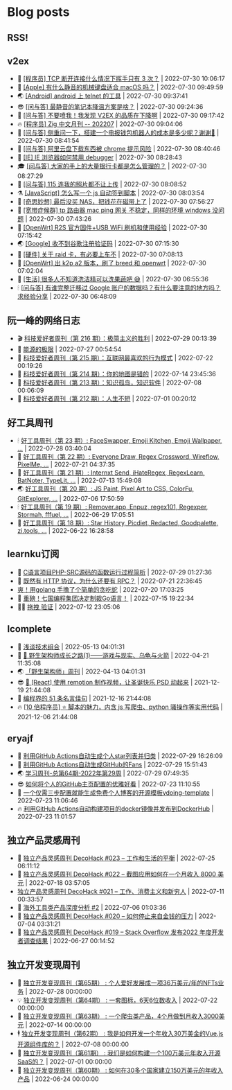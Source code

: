 # Blog posts
## RSS!



## v2ex

<!-- v2ex:START  -->
- 🫶 [[程序员] TCP 断开连接什么情况下挥手只有 3 次？](https://www.v2ex.com/t/869666#reply0) | 2022-07-30 10:06:17 
- 🧰 [[Apple] 有什么静音的机械键盘适合 macOS 吗？](https://www.v2ex.com/t/869665#reply5) | 2022-07-30 09:49:59 
- 🌏 [[Android] android 上 telnet 的工具](https://www.v2ex.com/t/869664#reply1) | 2022-07-30 09:37:41 
- 😎 [[问与答] 最静音的笔记本降温方案是啥？](https://www.v2ex.com/t/869663#reply5) | 2022-07-30 09:24:36 
- 💂 [[问与答] 不要喷我！我发现 V2EX 的品质在下降啊](https://www.v2ex.com/t/869662#reply13) | 2022-07-30 09:17:42 
- 🔥 [[程序员] Zig 中文月刊 -- 202207](https://www.v2ex.com/t/869660#reply1) | 2022-07-30 09:04:06 
- 🦅 [[问与答] 侧重问一下，搭建一个电报钱包机器人的成本是多少呢？谢谢🙏](https://www.v2ex.com/t/869658#reply2) | 2022-07-30 08:41:54 
- 🙉 [[问与答] 阿里云盘下载东西被 chrome 提示风险](https://www.v2ex.com/t/869657#reply2) | 2022-07-30 08:40:46 
- 💫 [[IE] IE 浏览器如何禁用 debugger](https://www.v2ex.com/t/869656#reply0) | 2022-07-30 08:28:43 
- 🎓 [[问与答] 大家的手上的大量银行卡都是怎么管理的？](https://www.v2ex.com/t/869655#reply2) | 2022-07-30 08:27:29 
- 🗽 [[问与答] 115 连我的照片都不让上传](https://www.v2ex.com/t/869654#reply6) | 2022-07-30 08:08:52 
- ⚗️ [[JavaScript] 怎么写一个 js 自动签到脚本](https://www.v2ex.com/t/869653#reply0) | 2022-07-30 08:03:54 
- 🦍 [[奇思妙想] 最后没买 NAS，把钱花在磁带上了](https://www.v2ex.com/t/869651#reply12) | 2022-07-30 07:56:27 
- 🤩 [[宽带症候群] tp 路由器 mac ping 网关 不稳定，同样的环境 windows 没问题](https://www.v2ex.com/t/869649#reply1) | 2022-07-30 07:43:26 
- 🙉 [[OpenWrt] R2S 官方固件+USB WiFi 刷机和使用经验](https://www.v2ex.com/t/869648#reply0) | 2022-07-30 07:15:42 
- 🌏 [[Google] 收不到谷歌注册验证码](https://www.v2ex.com/t/869647#reply16) | 2022-07-30 07:15:30 
- 🐘 [[硬件] 关于 raid 卡，有必要上车不](https://www.v2ex.com/t/869646#reply6) | 2022-07-30 07:08:13 
- 🧰 [[OpenWrt] 出 k2p a2 版本，刷了 breed 和 openwrt](https://www.v2ex.com/t/869645#reply2) | 2022-07-30 07:02:04 
- 💃 [[生活] 很多人不知道洗洁精可以洗果蔬吧 😅](https://www.v2ex.com/t/869644#reply39) | 2022-07-30 06:55:36 
- 🕯 [[问与答] 有谁完整迁移过 Google 账户的数据吗？有什么要注意的地方吗？求经验分享](https://www.v2ex.com/t/869643#reply2) | 2022-07-30 06:48:09 <!-- v2ex:END -->

## 阮一峰的网络日志

<!-- ruanyf:START -->
- 🎬 [科技爱好者周刊（第 216 期）：极简主义的胜利](http://www.ruanyifeng.com/blog/2022/07/weekly-issue-216.html) | 2022-07-29 00:13:39 
- 💄 [能源的极限](http://www.ruanyifeng.com/blog/2022/07/energy-consumption.html) | 2022-07-27 00:54:54 
- 🐎 [科技爱好者周刊（第 215 期）：互联网最喜欢的行为模式](http://www.ruanyifeng.com/blog/2022/07/weekly-issue-215.html) | 2022-07-22 00:19:26 
- 🤔 [科技爱好者周刊（第 214 期）：你的地图是错的](http://www.ruanyifeng.com/blog/2022/07/weekly-issue-214.html) | 2022-07-14 23:45:36 
- 🧠 [科技爱好者周刊（第 213 期）：知识孤岛，知识软件](http://www.ruanyifeng.com/blog/2022/07/weekly-issue-213.html) | 2022-07-08 00:06:09 
- 🎃 [科技爱好者周刊（第 212 期）：人生不短](http://www.ruanyifeng.com/blog/2022/07/weekly-issue-212.html) | 2022-07-01 00:20:12 <!-- ruanyf:END -->

## 好工具周刊

<!-- bestxtools:START -->
- 🕯 [好工具周刊（第 23 期）: FaceSwapper, Emoji Kitchen, Emoji Wallpaper, ...](https://discuss-cn.bestxtools.com/d/61/1) | 2022-07-28 03:40:04 
- 🦩 [好工具周刊（第 22 期）: Everyone Draw, Regex Cross­word, Wireflow, PixelMe, ...](https://discuss-cn.bestxtools.com/d/60/1) | 2022-07-21 04:37:35 
- 🦄 [好工具周刊（第 21 期）: Internxt Send, iHateRegex, RegexLearn, BatNoter, TypeLit, ...](https://discuss-cn.bestxtools.com/d/58/1) | 2022-07-13 15:49:08 
- 🌏 [好工具周刊（第 20 期）: JS Paint, Pixel Art to CSS, ColorFu, GitExplorer, ...](https://discuss-cn.bestxtools.com/d/57/1) | 2022-07-06 17:50:59 
- 🕯 [好工具周刊（第 19 期）: Remover.app, Enpuz, regex101, Regexper, Stormah, fffuel, ...](https://discuss-cn.bestxtools.com/d/56/1) | 2022-06-29 17:05:51 
- 📝 [好工具周刊（第 18 期）: Star History, Picdiet, Redacted, Goodpalette, zi.tools, ...](https://discuss-cn.bestxtools.com/d/47/1) | 2022-06-22 16:28:58 <!-- bestxtools:END -->


## learnku订阅

<!-- learnku:START -->
- 🦅 [C语言项目PHP-SRC源码的函数运行过程简析](https://learnku.com/articles/70182) | 2022-07-29 01:27:36 
- 🦅 [既然有 HTTP 协议，为什么还要有 RPC？](https://learnku.com/laravel/t/69972) | 2022-07-21 22:36:45 
-  [爽！用golang 手撸了个简单的贪吃蛇](https://learnku.com/articles/69912) | 2022-07-20 17:03:25 
- 🌈 [重磅！七国编程集团决定制裁Go语言！](https://learnku.com/articles/69766) | 2022-07-15 19:22:34 
- 🧑‍🏫 [拖拽 验证](https://learnku.com/articles/69652) | 2022-07-12 23:05:06 <!-- learnku:END -->



## lcomplete

<!-- lcomplete:START -->
- 🫶 [浅谈技术组合](http://codelc.com/post/essay/%E6%B5%85%E8%B0%88%E6%8A%80%E6%9C%AF%E7%BB%84%E5%90%88/) | 2022-05-13 04:01:31 
- 🧰 [🐒 野生架构师成长之路&lpar;1&rpar;——游戏与现实、乌龟与火箭](http://codelc.com/post/growup/s01/) | 2022-04-21 11:35:08 
- 🌏 [「野生架构师」周刊](http://codelc.com/post/essay/%E9%87%8E%E7%94%9F%E6%9E%B6%E6%9E%84%E5%B8%88%E5%91%A8%E5%88%8A%E4%BB%8B%E7%BB%8D/) | 2022-04-13 04:01:31 
- 😎 [🎄 [React] 使用 remotion 制作视频，让圣诞快乐 PSD 动起来](http://codelc.com/post/dev/js/remotion/) | 2021-12-19 21:44:08 
- 💂 [编程界的 51 条名言佳句](http://codelc.com/post/dev/thinking/quotes/) | 2021-12-16 21:44:08 
- 🔥 [[10 倍程序员] ⭐ 脚本的魅力，内含 js 写爬虫、python 骚操作等实用代码](http://codelc.com/post/dev/10x/script/) | 2021-12-06 21:44:08 <!-- lcomplete:END -->

## eryajf

<!-- eryajf:START -->
- 🫶 [利用GitHub Actions自动生成个人star列表并归类](https://wiki.eryajf.net/pages/4ba0f4/) | 2022-07-29 16:26:09 
- 🧰 [利用GitHub Actions自动生成GitHub的Fans](https://wiki.eryajf.net/pages/db92f0/) | 2022-07-29 15:51:43 
- 🌏 [学习周刊-总第64期-2022年第29周](https://wiki.eryajf.net/pages/6e74fb/) | 2022-07-29 07:49:35 
- 😎 [如何将个人的GitHub主页配置的优雅好看](https://wiki.eryajf.net/pages/d195b4/) | 2022-07-23 11:10:55 
- 💂 [一个仅需三步配置就能生成免费个人博客的开源模板vdoing-template](https://wiki.eryajf.net/pages/48e307/) | 2022-07-23 11:06:46 
- 🔥 [利用GitHub Actions自动构建项目的docker镜像并发布到DockerHub](https://wiki.eryajf.net/pages/5baf0a/) | 2022-07-23 11:01:57 <!-- eryajf:END -->



## 独立产品灵感周刊

<!-- DecoHack:START -->
- 🦣 [独立产品灵感周刊 DecoHack #023 – 工作和生活的平衡](https://www.decohack.com/Post/802) | 2022-07-25 06:11:12 
- 🤡 [独立产品灵感周刊 DecoHack #022 – 截图应用如何在一个月收入 8000 美元](https://www.decohack.com/Post/774) | 2022-07-18 03:57:05 
-  [独立产品灵感周刊 DecoHack #021 – 工作、消费主义和新穷人](https://www.decohack.com/Post/753) | 2022-07-11 00:33:57 
- 🐲 [海外工具类产品深度分析 #2](https://www.decohack.com/Post/746) | 2022-07-06 01:03:36 
- 🦅 [独立产品灵感周刊 DecoHack #020 – 如何停止来自金钱的压力](https://www.decohack.com/Post/728) | 2022-07-04 03:31:21 
- 🧰 [独立产品灵感周刊 DecoHack #019 – Stack Overflow 发布2022 年度开发者调查结果](https://www.decohack.com/Post/699) | 2022-06-27 00:14:52 <!-- DecoHack:END -->

## 独立开发变现周刊

<!-- easyindie:START -->
- 💂 [独立开发变现周刊（第65期） : 个人爱好发展成一项36万美元/年的NFTs业务](https://www.ezindie.com/weekly/issue-65) | 2022-07-28 00:00:00 
- 💡 [独立开发变现周刊（第64期） : 一套图标，6天6位数收入](https://www.ezindie.com/weekly/issue-64) | 2022-07-22 00:00:00 
- 🌋 [独立开发变现周刊（第63期） : 一个爬虫类产品，4个月做到月收入3000美元](https://www.ezindie.com/weekly/issue-63) | 2022-07-14 00:00:00 
- 🕴 [独立开发变现周刊（第62期） : 我是如何开发一个年收入30万美金的Vue.js开源组件库的？](https://www.ezindie.com/weekly/issue-62) | 2022-07-08 00:00:00 
- 🎊 [独立开发变现周刊（第61期） : 我们是如何构建一个100万美元年收入开源SaaS的？](https://www.ezindie.com/weekly/issue-61) | 2022-07-01 00:00:00 
- 🤔 [独立开发变现周刊（第60期） : 如何在30多个国家建立150万美元的年收入产品](https://www.ezindie.com/weekly/issue-60) | 2022-06-24 00:00:00 <!-- easyindie:END -->



